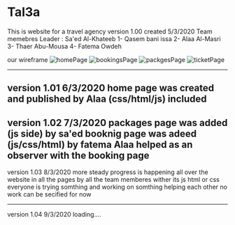 # Tal3a

This is website for a travel agency 
version 1.00  created  5/3/2020 
Team memebres 
Leader : Sa'ed Al-Khateeb 
 1- Qasem bani issa 
 2- Alaa Al-Masri 
 3- Thaer Abu-Mousa 
 4- Fatema Owdeh 


 our wireframe 
 ![homePage](homepage-wireframe.png)
 ![bookingsPage](bookingPage-wireframe.png)
 ![packgesPage](Pakges-wirefram.png)
 ![ticketPage](ticketPage-wirefram.png)

 --------------
 version 1.01 
 6/3/2020 
 home page was created and published by Alaa 
 (css/html/js) included 
 --------
 version 1.02 
7/3/2020 
packages page was added (js side) by sa'ed 
booknig page was adeed (js/css/html) by fatema 
Alaa helped as an observer with the booking page 
 -----------
 version 1.03
 8/3/2020 
more steady progress is happening all over the website in all the pages 
by all the team memberes wither its js html or css everyone is trying somthing and working on somthing helping each other 
no work can be secified for now 

------------
version 1.04
9/3/2020
loading....
